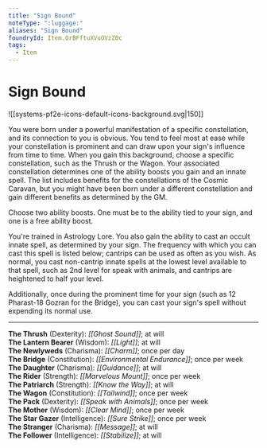 ```yaml
---
title: "Sign Bound"
noteType: ":luggage:"
aliases: "Sign Bound"
foundryId: Item.OrBFftuXVuOVzZ0c
tags:
  - Item
---
```


# Sign Bound
![[systems-pf2e-icons-default-icons-background.svg|150]]

You were born under a powerful manifestation of a specific constellation, and its connection to you is obvious. You tend to feel most at ease while your constellation is prominent and can draw upon your sign's influence from time to time. When you gain this background, choose a specific constellation, such as the Thrush or the Wagon. Your associated constellation determines one of the ability boosts you gain and an innate spell. The list includes benefits for the constellations of the Cosmic Caravan, but you might have been born under a different constellation and gain different benefits as determined by the GM.

Choose two ability boosts. One must be to the ability tied to your sign, and one is a free ability boost.

You're trained in Astrology Lore. You also gain the ability to cast an occult innate spell, as determined by your sign. The frequency with which you can cast this spell is listed below; cantrips can be used as often as you wish. As normal, you cast non-cantrip innate spells at the lowest level available to that spell, such as 2nd level for speak with animals, and cantrips are heightened to half your level.

Additionally, once during the prominent time for your sign (such as 12 Pharast-18 Gozran for the Bridge), you can cast your sign's spell without expending its normal use.

* * *

**The Thrush** (Dexterity): _[[Ghost Sound]]_; at will  
**The Lantern Bearer** (Wisdom): _[[Light]]_; at will  
**The Newlyweds** (Charisma): _[[Charm]]_; once per day  
**The Bridge** (Constitution): _[[Environmental Endurance]]_; once per week  
**The Daughter** (Charisma): _[[Guidance]]_; at will  
**The Rider** (Strength): _[[Marvelous Mount]]_; once per week  
**The Patriarch** (Strength): _[[Know the Way]]_; at will  
**The Wagon** (Constitution): _[[Tailwind]]_; once per week  
**The Pack** (Dexterity): _[[Speak with Animals]]_; once per week  
**The Mother** (Wisdom): _[[Clear Mind]]_; once per week  
**The Star Gazer** (Intelligence): _[[Sure Strike]]_; once per week  
**The Stranger** (Charisma): _[[Message]]_; at will  
**The Follower** (Intelligence): _[[Stabilize]]_; at will
